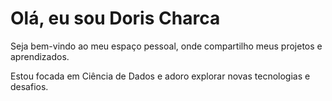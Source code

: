 </head>
<body>
  <h1>Olá, eu sou Doris Charca</h1>
  <p>Seja bem-vindo ao meu espaço pessoal, onde compartilho meus projetos e aprendizados.</p>
  <p>Estou focada em Ciência de Dados e adoro explorar novas tecnologias e desafios.</p>
</body>
</html>


<!--
**DorisCharca/DorisCharca** is a ✨ _special_ ✨ repository because its `README.md` (this file) appears on your GitHub profile.

Here are some ideas to get you started:

- 🔭 I’m currently working on ...
- 🌱 I’m currently learning ...
- 👯 I’m looking to collaborate on ...
- 🤔 I’m looking for help with ...
- 💬 Ask me about ...
- 📫 How to reach me: ...
- 😄 Pronouns: ...
- ⚡ Fun fact: ...
-->
